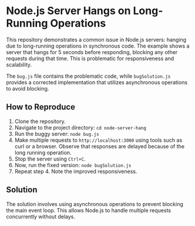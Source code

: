 # Node.js Server Hangs on Long-Running Operations

This repository demonstrates a common issue in Node.js servers: hanging due to long-running operations in synchronous code.  The example shows a server that hangs for 5 seconds before responding, blocking any other requests during that time. This is problematic for responsiveness and scalability.

The `bug.js` file contains the problematic code, while `bugSolution.js` provides a corrected implementation that utilizes asynchronous operations to avoid blocking.

## How to Reproduce

1. Clone the repository.
2. Navigate to the project directory: `cd node-server-hang`
3. Run the buggy server: `node bug.js`
4. Make multiple requests to `http://localhost:3000` using tools such as curl or a browser. Observe that responses are delayed because of the long running operation. 
5. Stop the server using `Ctrl+C`. 
6. Now, run the fixed version: `node bugSolution.js`
7. Repeat step 4. Note the improved responsiveness. 

## Solution

The solution involves using asynchronous operations to prevent blocking the main event loop.  This allows Node.js to handle multiple requests concurrently without delays. 